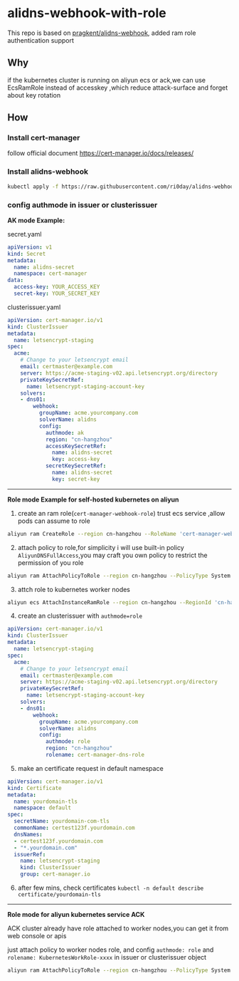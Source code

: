 # alidns-webhook-with-role
This repo is based on [pragkent/alidns-webhook](https://github.com/pragkent/alidns-webhook), added ram role authentication support

## Why
if the kubernetes cluster is running on aliyun ecs or ack,we can use EcsRamRole instead of accesskey ,which  reduce attack-surface and forget about key rotation


## How
### Install cert-manager
follow  official document  https://cert-manager.io/docs/releases/

### Install alidns-webhook
```bash
kubectl apply -f https://raw.githubusercontent.com/ri0day/alidns-webhook-with-role/master/deploy/bundle.yaml
```
### config authmode in issuer or clusterissuer


**AK mode Example:**

secret.yaml
  ```yaml
  apiVersion: v1
  kind: Secret
  metadata:
    name: alidns-secret
    namespace: cert-manager
  data:
    access-key: YOUR_ACCESS_KEY
    secret-key: YOUR_SECRET_KEY
  ```
clusterissuer.yaml
  ```yaml
  apiVersion: cert-manager.io/v1
  kind: ClusterIssuer
  metadata:
    name: letsencrypt-staging
  spec:
    acme:
      # Change to your letsencrypt email
      email: certmaster@example.com
      server: https://acme-staging-v02.api.letsencrypt.org/directory
      privateKeySecretRef:
        name: letsencrypt-staging-account-key
      solvers:
      - dns01:
          webhook:
            groupName: acme.yourcompany.com
            solverName: alidns
            config:
              authmode: ak
              region: "cn-hangzhou"
              accessKeySecretRef:
                name: alidns-secret
                key: access-key
              secretKeySecretRef:
                name: alidns-secret
                key: secret-key
  ```
----
**Role mode Example for self-hosted kubernetes on aliyun**

1. create an ram role(`cert-manager-webhook-role`) trust ecs service ,allow pods can assume to role 
```bash
aliyun ram CreateRole --region cn-hangzhou --RoleName 'cert-manager-webhook-role' --Description 'cert-manager webhook add dns records for dns validation' --AssumeRolePolicyDocument '{"Statement":[{"Action":"sts:AssumeRole","Effect":"Allow","Principal":{"Service":["ecs.aliyuncs.com"]}}],"Version":"1"}'
```
2. attach policy to role,for simplicity i will use built-in policy `AliyunDNSFullAccess`,you may craft you own policy to restrict the permission of you role
```bash
aliyun ram AttachPolicyToRole --region cn-hangzhou --PolicyType System --PolicyName AliyunDNSFullAccess --RoleName 'cert-manager-webhook-role'
```
3. attch role to kubernetes worker nodes
```bash
aliyun ecs AttachInstanceRamRole --region cn-hangzhou --RegionId 'cn-hangzhou' --RamRoleName 'cert-manager-webhook-role' --InstanceIds '["instanceid-1","instanceid-2"]'
```
4. create an clusterissuer with  `authmode=role`
  ```yaml
  apiVersion: cert-manager.io/v1
  kind: ClusterIssuer
  metadata:
    name: letsencrypt-staging
  spec:
    acme:
      # Change to your letsencrypt email
      email: certmaster@example.com
      server: https://acme-staging-v02.api.letsencrypt.org/directory
      privateKeySecretRef:
        name: letsencrypt-staging-account-key
      solvers:
      - dns01:
          webhook:
            groupName: acme.yourcompany.com
            solverName: alidns
            config:
              authmode: role
              region: "cn-hangzhou"
              rolename: cert-manager-dns-role
  ```
 5. make an certificate request in default namespace
```yaml
apiVersion: cert-manager.io/v1
kind: Certificate
metadata:
  name: yourdomain-tls
  namespace: default
spec:
  secretName: yourdomain-com-tls
  commonName: certest123f.yourdomain.com
  dnsNames:
  - certest123f.yourdomain.com
  - "*.yourdomain.com"
  issuerRef:
    name: letsencrypt-staging
    kind: ClusterIssuer
    group: cert-manager.io
```
 6. after few mins, check certificates `kubectl -n default describe certificate/yourdomain-tls` 

----

**Role mode for aliyun kubernetes service ACK**

ACK cluster already have role attached to worker nodes,you can get it from web console or apis

just attach policy to worker nodes role, and config `authmode: role` and `rolename: KubernetesWorkRole-xxxx` in issuer or clusterissuer object
```bash
aliyun ram AttachPolicyToRole --region cn-hangzhou --PolicyType System --PolicyName AliyunDNSFullAccess --RoleName KubernetesWorkerRole-xxxxx
```
